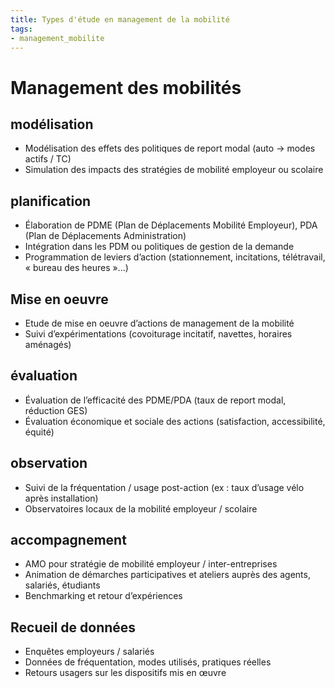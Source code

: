 ```yaml
---
title: Types d'étude en management de la mobilité
tags:
- management_mobilite
---
```

# Management des mobilités

## modélisation
- Modélisation des effets des politiques de report modal (auto → modes actifs / TC)
- Simulation des impacts des stratégies de mobilité employeur ou scolaire

## planification
- Élaboration de PDME (Plan de Déplacements Mobilité Employeur), PDA (Plan de Déplacements Administration)
- Intégration dans les PDM ou politiques de gestion de la demande
- Programmation de leviers d’action (stationnement, incitations, télétravail, « bureau des heures »...)

## Mise en oeuvre
- Etude de mise en oeuvre d’actions de management de la mobilité
- Suivi d’expérimentations (covoiturage incitatif, navettes, horaires aménagés)

## évaluation
- Évaluation de l’efficacité des PDME/PDA (taux de report modal, réduction GES)
- Évaluation économique et sociale des actions (satisfaction, accessibilité, équité)

## observation
- Suivi de la fréquentation / usage post-action (ex : taux d’usage vélo après installation)
- Observatoires locaux de la mobilité employeur / scolaire

## accompagnement
- AMO pour stratégie de mobilité employeur / inter-entreprises
- Animation de démarches participatives et ateliers auprès des agents, salariés, étudiants
- Benchmarking et retour d’expériences

## Recueil de données
- Enquêtes employeurs / salariés
- Données de fréquentation, modes utilisés, pratiques réelles
- Retours usagers sur les dispositifs mis en œuvre
